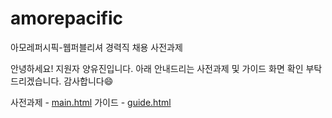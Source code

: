 # amorepacific
아모레퍼시픽-웹퍼블리셔 경력직 채용 사전과제

안녕하세요! 지원자 양유진입니다.
아래 안내드리는 사전과제 및 가이드 화면 확인 부탁드리겠습니다.
감사합니다😄

사전과제 - <a href="main.html">main.html</a>
가이드 - <a href="guide/guide.html">guide.html</a>
